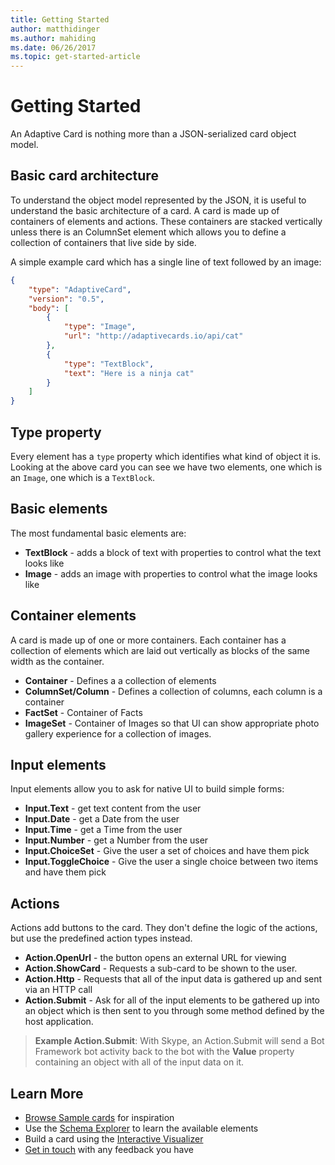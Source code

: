 ```yaml
---
title: Getting Started
author: matthidinger
ms.author: mahiding
ms.date: 06/26/2017
ms.topic: get-started-article
---
```


# Getting Started 

An Adaptive Card is nothing more than a JSON-serialized card object model.

## Basic card architecture 
To understand the object model represented by the JSON, it is useful to understand the basic architecture of a card.  A card is made up of containers of elements and actions. These containers are stacked vertically unless there is an ColumnSet element which allows you to define a collection of containers that live side by side.

A simple example card which has a single line of text followed by an image:

```json
{
    "type": "AdaptiveCard",
    "version": "0.5",
    "body": [
        {
            "type": "Image",
            "url": "http://adaptivecards.io/api/cat"
        },
        {
            "type": "TextBlock",
            "text": "Here is a ninja cat"
        }
    ]
}
```

## Type property
Every element has a `type` property which identifies what kind of object it is. Looking at the above card you can see we
have two elements, one which is an `Image`, one which is a `TextBlock`.

## Basic elements
The most fundamental basic elements are:
* **TextBlock** - adds a block of text with properties to control what the text looks like
* **Image** - adds an image with properties to control what the image looks like

## Container elements
A card is made up of one or more containers.  Each container has a collection of elements which are laid out vertically as blocks of the same width as the container. 

* **Container** - Defines a a collection of elements 
* **ColumnSet/Column** - Defines a collection of columns, each column is a container
* **FactSet** - Container of Facts
* **ImageSet** - Container of Images so that UI can show appropriate photo gallery experience for a collection of images.

## Input elements
Input elements allow you to ask for native UI to build simple forms:
* **Input.Text** - get text content from the user
* **Input.Date** - get a Date from the user
* **Input.Time** - get a Time from the user
* **Input.Number** - get a Number from the user
* **Input.ChoiceSet** - Give the user a set of choices and have them pick
* **Input.ToggleChoice** - Give the user a single choice between two items and have them pick

## Actions
Actions add buttons to the card.  They don't define the logic of the actions, but use the predefined action types instead.

* **Action.OpenUrl** - the button opens an external URL for viewing
* **Action.ShowCard** - Requests a sub-card to be shown to the user.  
* **Action.Http** - Requests that all of the input data is gathered up and sent via an HTTP call 
* **Action.Submit** - Ask for all of the input elements to be gathered up into an object which is then sent to you through some method defined by the host application.

> **Example Action.Submit**: With Skype, an Action.Submit will send a Bot Framework bot activity back to the bot with the **Value** property containing an object with all of the input data on it.

## Learn More

* [Browse Sample cards](http://adaptivecards.io/samples/) for inspiration
* Use the [Schema Explorer](http://adaptivecards.io/explorer) to learn the available elements
* Build a card using the [Interactive Visualizer](http://adaptivecards.io/visualizer/index.html?hostApp=Skype)
* [Get in touch](http://adaptivecards.io/connect) with any feedback you have
